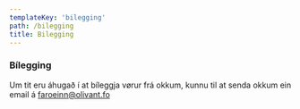 ```yaml
---
templateKey: 'bilegging'
path: /bilegging
title: Bilegging
---
```

### Bílegging
Um tit eru áhugað í at bíleggja vørur frá okkum,
kunnu til at senda okkum ein email á faroeinn@olivant.fo